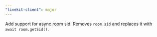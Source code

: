 ```yaml
---
"livekit-client": major
---
```


Add support for async room sid. Removes `room.sid` and replaces it with `await room.getSid()`.

